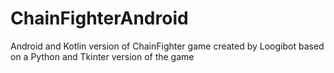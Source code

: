 # ChainFighterAndroid
Android and Kotlin version of ChainFighter game
created by Loogibot
based on a Python and Tkinter version of the game
